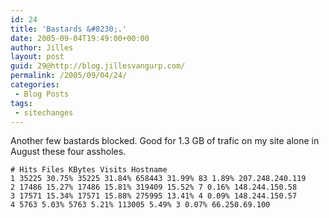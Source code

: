 ```yaml
---
id: 24
title: 'Bastards &#8230;.'
date: 2005-09-04T19:49:00+00:00
author: Jilles
layout: post
guid: 29@http://blog.jillesvangurp.com/
permalink: /2005/09/04/24/
categories:
 - Blog Posts
tags:
 - sitechanges
---
```

 Another few bastards blocked. Good for 1.3 GB of trafic on my site alone in August these four assholes.

```
# Hits Files KBytes Visits Hostname
1 35225 30.75% 35225 31.84% 658443 31.99% 83 1.89% 207.248.240.119
2 17486 15.27% 17486 15.81% 319409 15.52% 7 0.16% 148.244.150.58
3 17571 15.34% 17571 15.88% 275995 13.41% 4 0.09% 148.244.150.57
4 5763 5.03% 5763 5.21% 113005 5.49% 3 0.07% 66.250.69.100 
```